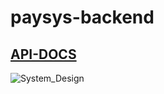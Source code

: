 # paysys-backend


## [API-DOCS](https://paysysapp.herokuapp.com/endpoints-desc/)

![System_Design](https://user-images.githubusercontent.com/28492382/95344688-89556d00-08d7-11eb-93f8-a0c2090860af.png)
